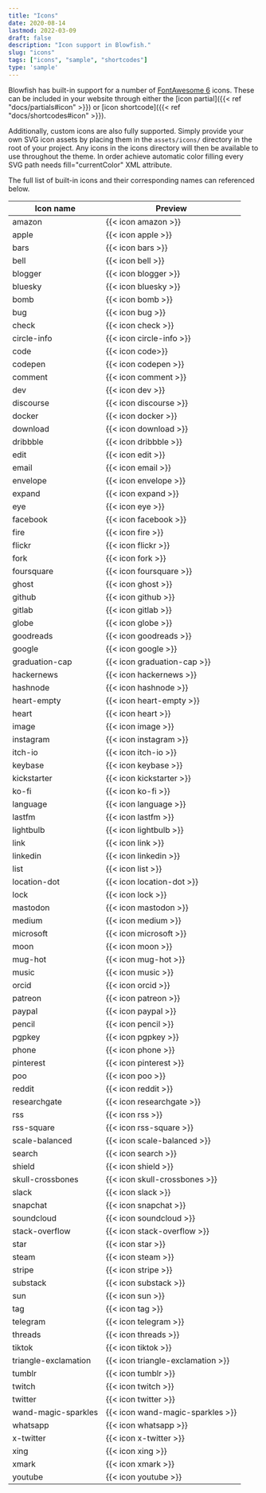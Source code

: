 ```yaml
---
title: "Icons"
date: 2020-08-14
lastmod: 2022-03-09
draft: false
description: "Icon support in Blowfish."
slug: "icons"
tags: ["icons", "sample", "shortcodes"]
type: 'sample'
---
```


Blowfish has built-in support for a number of [FontAwesome 6](https://fontawesome.com/icons) icons. These can be included in your website through either the [icon partial]({{< ref "docs/partials#icon" >}}) or [icon shortcode]({{< ref "docs/shortcodes#icon" >}}).

Additionally, custom icons are also fully supported. Simply provide your own SVG icon assets by placing them in the `assets/icons/` directory in the root of your project. Any icons in the icons directory will then be available to use throughout the theme. In order achieve automatic color filling every SVG path needs fill="currentColor" XML attribute.

The full list of built-in icons and their corresponding names can referenced below.

| Icon name            | Preview                           |
| -------------------- | --------------------------------- |
| amazon               | {{< icon amazon >}}               |
| apple                | {{< icon apple >}}                |
| bars                 | {{< icon bars >}}                 |
| bell                 | {{< icon bell >}}                 |
| blogger              | {{< icon blogger >}}              |
| bluesky              | {{< icon bluesky >}}              |
| bomb                 | {{< icon bomb >}}                 |
| bug                  | {{< icon bug >}}                  |
| check                | {{< icon check >}}                |
| circle-info          | {{< icon circle-info >}}          |
| code                 | {{< icon code>}}                  |
| codepen              | {{< icon codepen >}}              |
| comment              | {{< icon comment >}}              |
| dev                  | {{< icon dev >}}                  |
| discourse            | {{< icon discourse >}}            |
| docker               | {{< icon docker >}}               |
| download             | {{< icon download >}}             |
| dribbble             | {{< icon dribbble >}}             |
| edit                 | {{< icon edit >}}                 |
| email                | {{< icon email >}}                |
| envelope             | {{< icon envelope >}}             |
| expand               | {{< icon expand >}}               |
| eye                  | {{< icon eye >}}                  |
| facebook             | {{< icon facebook >}}             |
| fire                 | {{< icon fire >}}                 |
| flickr               | {{< icon flickr >}}               |
| fork                 | {{< icon fork >}}                 |
| foursquare           | {{< icon foursquare >}}           |
| ghost                | {{< icon ghost >}}                |
| github               | {{< icon github >}}               |
| gitlab               | {{< icon gitlab >}}               |
| globe                | {{< icon globe >}}                |
| goodreads            | {{< icon goodreads >}}            |
| google               | {{< icon google >}}               |
| graduation-cap       | {{< icon graduation-cap >}}       |
| hackernews           | {{< icon hackernews >}}           |
| hashnode             | {{< icon hashnode >}}             |
| heart-empty          | {{< icon heart-empty >}}          |
| heart                | {{< icon heart >}}                |
| image                | {{< icon image >}}                |
| instagram            | {{< icon instagram >}}            |
| itch-io              | {{< icon itch-io >}}              |
| keybase              | {{< icon keybase >}}              |
| kickstarter          | {{< icon kickstarter >}}          |
| ko-fi                | {{< icon ko-fi >}}                |
| language             | {{< icon language >}}             |
| lastfm               | {{< icon lastfm >}}               |
| lightbulb            | {{< icon lightbulb >}}            |
| link                 | {{< icon link >}}                 |
| linkedin             | {{< icon linkedin >}}             |
| list                 | {{< icon list >}}                 |
| location-dot         | {{< icon location-dot >}}         |
| lock                 | {{< icon lock >}}                 |
| mastodon             | {{< icon mastodon >}}             |
| medium               | {{< icon medium >}}               |
| microsoft            | {{< icon microsoft >}}            |
| moon                 | {{< icon moon >}}                 |
| mug-hot              | {{< icon mug-hot >}}              |
| music                | {{< icon music >}}                |
| orcid                | {{< icon orcid >}}                |
| patreon              | {{< icon patreon >}}              |
| paypal               | {{< icon paypal >}}               |
| pencil               | {{< icon pencil >}}               |
| pgpkey               | {{< icon pgpkey >}}               |
| phone                | {{< icon phone >}}                |
| pinterest            | {{< icon pinterest >}}            |
| poo                  | {{< icon poo >}}                  |
| reddit               | {{< icon reddit >}}               |
| researchgate         | {{< icon researchgate >}}         |
| rss                  | {{< icon rss >}}                  |
| rss-square           | {{< icon rss-square >}}           |
| scale-balanced       | {{< icon scale-balanced >}}       |
| search               | {{< icon search >}}               |
| shield               | {{< icon shield >}}               |
| skull-crossbones     | {{< icon skull-crossbones >}}     |
| slack                | {{< icon slack >}}                |
| snapchat             | {{< icon snapchat >}}             |
| soundcloud           | {{< icon soundcloud >}}           |
| stack-overflow       | {{< icon stack-overflow >}}       |
| star                 | {{< icon star >}}                 |
| steam                | {{< icon steam >}}                |
| stripe               | {{< icon stripe >}}               |
| substack             | {{< icon substack >}}             |
| sun                  | {{< icon sun >}}                  |
| tag                  | {{< icon tag >}}                  |
| telegram             | {{< icon telegram >}}             |
| threads              | {{< icon threads >}}              |
| tiktok               | {{< icon tiktok >}}               |
| triangle-exclamation | {{< icon triangle-exclamation >}} |
| tumblr               | {{< icon tumblr >}}               |
| twitch               | {{< icon twitch >}}               |
| twitter              | {{< icon twitter >}}              |
| wand-magic-sparkles  | {{< icon wand-magic-sparkles >}}  |
| whatsapp             | {{< icon whatsapp >}}             |
| x-twitter            | {{< icon x-twitter >}}            |
| xing                 | {{< icon xing >}}                 |
| xmark                | {{< icon xmark >}}                |
| youtube              | {{< icon youtube >}}              |
